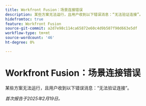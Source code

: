 ```yaml
---
title: Workfront Fusion：场景连接错误
description: 某些方案无法运行，且用户收到以下错误消息：“无法验证连接”。
hidefromtoc: true
feature: Workfront Fusion
source-git-commit: a2d7e98c114ca65872e60c4d9b507f90d663e5df
workflow-type: tm+mt
source-wordcount: '46'
ht-degree: 0%

---
```


# Workfront Fusion：场景连接错误

某些方案无法运行，且用户收到以下错误消息：“无法验证连接”。

_首次报告于2025年2月19日。_
